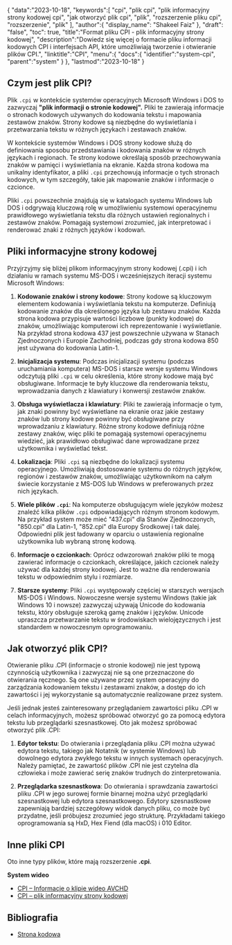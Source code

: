 {
"data":"2023-10-18",
   "keywords":[
"cpi",
"plik cpi",
"plik informacyjny strony kodowej cpi",
"jak otworzyć plik cpi",
"plik",
"rozszerzenie pliku cpi",
"rozszerzenie",
"plik"
],
   "author":{
"display_name": "Shakeel Faiz"
},
"draft": "false",
"toc": true,
"title":"Format pliku CPI - plik informacyjny strony kodowej",
   "description":"Dowiedz się więcej o formacie pliku informacji kodowych CPI i interfejsach API, które umożliwiają tworzenie i otwieranie plików CPI.",
"linktitle":"CPI",
   "menu":{
      "docs":{
         "identifier":"system-cpi",
         "parent":"system"
}
},
"lastmod":"2023-10-18"
}

## Czym jest plik CPI?

Plik `.cpi` w kontekście systemów operacyjnych Microsoft Windows i DOS to zazwyczaj **"plik informacji o stronie kodowej".** Pliki te zawierają informacje o stronach kodowych używanych do kodowania tekstu i mapowania zestawów znaków. Strony kodowe są niezbędne do wyświetlania i przetwarzania tekstu w różnych językach i zestawach znaków.

W kontekście systemów Windows i DOS strony kodowe służą do definiowania sposobu przedstawiania i kodowania znaków w różnych językach i regionach. Te strony kodowe określają sposób przechowywania znaków w pamięci i wyświetlania na ekranie. Każda strona kodowa ma unikalny identyfikator, a pliki `.cpi` przechowują informacje o tych stronach kodowych, w tym szczegóły, takie jak mapowanie znaków i informacje o czcionce.

Pliki `.cpi` powszechnie znajdują się w katalogach systemu Windows lub DOS i odgrywają kluczową rolę w umożliwieniu systemowi operacyjnemu prawidłowego wyświetlania tekstu dla różnych ustawień regionalnych i zestawów znaków. Pomagają systemowi zrozumieć, jak interpretować i renderować znaki z różnych języków i kodowań.

## Pliki informacyjne strony kodowej

Przyjrzyjmy się bliżej plikom informacyjnym strony kodowej (.cpi) i ich działaniu w ramach systemu MS-DOS i wcześniejszych iteracji systemu Microsoft Windows:

1. **Kodowanie znaków i strony kodowe**: Strony kodowe są kluczowym elementem kodowania i wyświetlania tekstu na komputerze. Definiują kodowanie znaków dla określonego języka lub zestawu znaków. Każda strona kodowa przypisuje wartości liczbowe (punkty kodowe) do znaków, umożliwiając komputerowi ich reprezentowanie i wyświetlanie. Na przykład strona kodowa 437 jest powszechnie używana w Stanach Zjednoczonych i Europie Zachodniej, podczas gdy strona kodowa 850 jest używana do kodowania Latin-1.
    







2. **Inicjalizacja systemu**: Podczas inicjalizacji systemu (podczas uruchamiania komputera) MS-DOS i starsze wersje systemu Windows odczytują pliki `.cpi` w celu określenia, które strony kodowe mają być obsługiwane. Informacje te były kluczowe dla renderowania tekstu, wprowadzania danych z klawiatury i konwersji zestawów znaków.
    







3. **Obsługa wyświetlacza i klawiatury**: Pliki te zawierają informacje o tym, jak znaki powinny być wyświetlane na ekranie oraz jakie zestawy znaków lub strony kodowe powinny być obsługiwane przy wprowadzaniu z klawiatury. Różne strony kodowe definiują różne zestawy znaków, więc pliki te pomagają systemowi operacyjnemu wiedzieć, jak prawidłowo obsługiwać dane wprowadzane przez użytkownika i wyświetlać tekst.
    







4. **Lokalizacja**: Pliki `.cpi` są niezbędne do lokalizacji systemu operacyjnego. Umożliwiają dostosowanie systemu do różnych języków, regionów i zestawów znaków, umożliwiając użytkownikom na całym świecie korzystanie z MS-DOS lub Windows w preferowanych przez nich językach.
    







5. **Wiele plików `.cpi`**: Na komputerze obsługującym wiele języków możesz znaleźć kilka plików `.cpi` odpowiadających różnym stronom kodowym. Na przykład system może mieć "437.cpi" dla Stanów Zjednoczonych, "850.cpi" dla Latin-1, "852.cpi" dla Europy Środkowej i tak dalej. Odpowiedni plik jest ładowany w oparciu o ustawienia regionalne użytkownika lub wybraną stronę kodową.
    







6. **Informacje o czcionkach**: Oprócz odwzorowań znaków pliki te mogą zawierać informacje o czcionkach, określające, jakich czcionek należy używać dla każdej strony kodowej. Jest to ważne dla renderowania tekstu w odpowiednim stylu i rozmiarze.
    







7. **Starsze systemy**: Pliki `.cpi` występowały częściej w starszych wersjach MS-DOS i Windows. Nowoczesne wersje systemu Windows (takie jak Windows 10 i nowsze) zazwyczaj używają Unicode do kodowania tekstu, który obsługuje szeroką gamę znaków i języków. Unicode upraszcza przetwarzanie tekstu w środowiskach wielojęzycznych i jest standardem w nowoczesnym oprogramowaniu.

## Jak otworzyć plik CPI?

Otwieranie pliku .CPI (informacje o stronie kodowej) nie jest typową czynnością użytkownika i zazwyczaj nie są one przeznaczone do otwierania ręcznego. Są one używane przez system operacyjny do zarządzania kodowaniem tekstu i zestawami znaków, a dostęp do ich zawartości i jej wykorzystanie są automatycznie realizowane przez system.

Jeśli jednak jesteś zainteresowany przeglądaniem zawartości pliku .CPI w celach informacyjnych, możesz spróbować otworzyć go za pomocą edytora tekstu lub przeglądarki szesnastkowej. Oto jak możesz spróbować otworzyć plik .CPI:

1. **Edytor tekstu**: Do otwierania i przeglądania pliku .CPI można używać edytora tekstu, takiego jak Notatnik (w systemie Windows) lub dowolnego edytora zwykłego tekstu w innych systemach operacyjnych. Należy pamiętać, że zawartość plików .CPI nie jest czytelna dla człowieka i może zawierać serię znaków trudnych do zinterpretowania.
    







2. **Przeglądarka szesnastkowa**: Do otwierania i sprawdzania zawartości pliku .CPI w jego surowej formie binarnej można użyć przeglądarki szesnastkowej lub edytora szesnastkowego. Edytory szesnastkowe zapewniają bardziej szczegółowy widok danych pliku, co może być przydatne, jeśli próbujesz zrozumieć jego strukturę. Przykładami takiego oprogramowania są HxD, Hex Fiend (dla macOS) i 010 Editor.

## Inne pliki CPI

Oto inne typy plików, które mają rozszerzenie **.cpi**.

**System wideo**
- [CPI – Informacje o klipie wideo AVCHD](/pl/video/cpi/)
- [CPI – plik informacyjny strony kodowej](/pl/system/cpi/)

## Bibliografia
* [Strona kodowa](https://en.wikipedia.org/wiki/Code_page)

